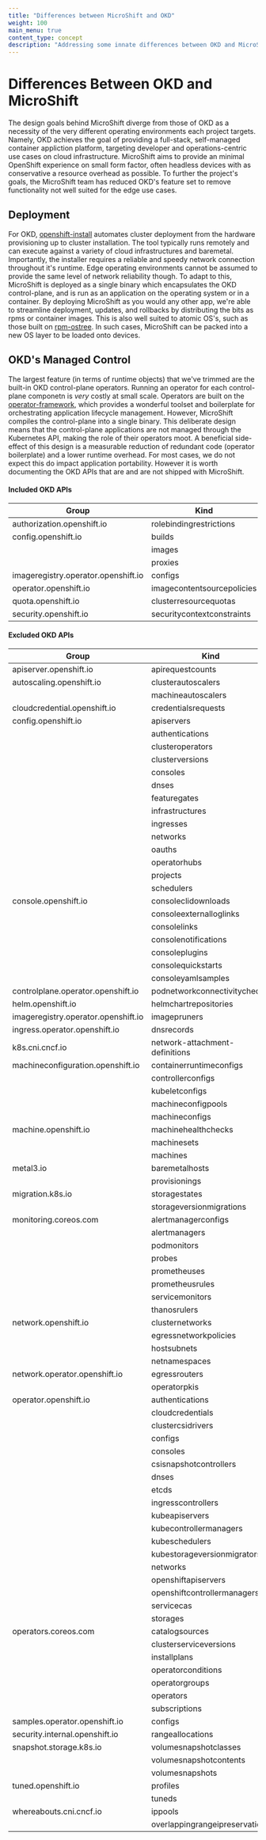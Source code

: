 ```yaml
---
title: "Differences between MicroShift and OKD"
weight: 100
main_menu: true
content_type: concept
description: "Addressing some innate differences between OKD and MicroShift."
---
```

# Differences Between OKD and MicroShift

The design goals behind MicroShift diverge from those of OKD as a necessity of the very different operating environments each project targets.  Namely, OKD achieves the goal of providing a full-stack, self-managed container appliction platform, targeting developer and operations-centric use cases on cloud infrastructure. MicroShift aims to provide an minimal OpenShift experience on small form factor, often headless devices with as conservative a resource overhead as possible. To further the project's goals, the MicroShift team has reduced OKD's feature set to remove functionality not well suited for the edge use cases.

## Deployment

For OKD, [openshift-install](https://github.com/openshift/okd#getting-started) automates cluster deployment from the hardware provisioning up to cluster installation.  The tool typically runs remotely and can execute against a variety of cloud infrastructures and baremetal.  Importantly, the installer requires a reliable and speedy network connection throughout it's runtime.  Edge operating environments cannot be assumed to provide the same level of network reliability though.  To adapt to this, MicroShift is deployed as a single binary which encapsulates the OKD control-plane, and is run as an application on the operating system or in a container.  By deploying MicroShift as you would any other app, we're able to streamline deployment, updates, and rollbacks by distributing the bits as rpms or container images.  This is also well suited to atomic OS's, such as those built on [rpm-ostree](https://coreos.github.io/rpm-ostree/).  In such cases, MicroShift can be packed into a new OS layer to be loaded onto devices.

## OKD's Managed Control

The largest feature (in terms of runtime objects) that we've trimmed are the built-in OKD control-plane operators.  Running an operator for each control-plane componetn is *very* costly at small scale.  Operators are built on the [operator-framework](https://operatorframework.io/), which provides a wonderful toolset and boilerplate for orchestrating application lifecycle management.  However, MicroShift compiles the control-plane into a single binary. This deliberate design means that the control-plane applications are not managed through the Kubernetes API, making the role of their operators moot.  A beneficial side-effect of this design is a measurable reduction of redundant code (operator boilerplate) and a lower runtime overhead.  For most cases, we do not expect this do impact application portability.  However it is worth documenting the OKD APIs that are and are not shipped with MicroShift.

#### Included OKD APIs

| Group                               | Kind                       |
| ----------------------------------- | -------------------------- |
| authorization.openshift.io          | rolebindingrestrictions    |
| config.openshift.io                 | builds                     |
|                                     | images                     |
|                                     | proxies                    |
| imageregistry.operator.openshift.io | configs                    |
| operator.openshift.io               | imagecontentsourcepolicies |
| quota.openshift.io                  | clusterresourcequotas      |
| security.openshift.io               | securitycontextconstraints |

#### Excluded OKD APIs

|Group|Kind|
|---|---|
|apiserver.openshift.io|apirequestcounts|
|autoscaling.openshift.io|clusterautoscalers|
||machineautoscalers|
|cloudcredential.openshift.io|credentialsrequests|
|config.openshift.io|apiservers|
||authentications|
||clusteroperators|
||clusterversions|
||consoles|
||dnses|
||featuregates|
||infrastructures|
||ingresses|
||networks|
||oauths|
||operatorhubs|
||projects|
||schedulers|
|console.openshift.io|consoleclidownloads|
||consoleexternalloglinks|
||consolelinks|
||consolenotifications|
||consoleplugins|
||consolequickstarts|
||consoleyamlsamples|
|controlplane.operator.openshift.io|podnetworkconnectivitychecks|
|helm.openshift.io|helmchartrepositories|
|imageregistry.operator.openshift.io|imagepruners|
|ingress.operator.openshift.io|dnsrecords|
|k8s.cni.cncf.io|network-attachment-definitions|
|machineconfiguration.openshift.io|containerruntimeconfigs|
||controllerconfigs|
||kubeletconfigs|
||machineconfigpools|
||machineconfigs|
|machine.openshift.io|machinehealthchecks|
||machinesets|
||machines|
|metal3.io|baremetalhosts|
||provisionings|
|migration.k8s.io|storagestates|
||storageversionmigrations|
|monitoring.coreos.com|alertmanagerconfigs|
||alertmanagers|
||podmonitors|
||probes|
||prometheuses|
||prometheusrules|
||servicemonitors|
||thanosrulers|
|network.openshift.io|clusternetworks|
||egressnetworkpolicies|
||hostsubnets|
||netnamespaces|
|network.operator.openshift.io|egressrouters|
||operatorpkis|
|operator.openshift.io|authentications|
||cloudcredentials|
||clustercsidrivers|
||configs|
||consoles|
||csisnapshotcontrollers|
||dnses|
||etcds|
||ingresscontrollers|
||kubeapiservers|
||kubecontrollermanagers|
||kubeschedulers|
||kubestorageversionmigrators|
||networks|
||openshiftapiservers|
||openshiftcontrollermanagers|
||servicecas|
||storages|
|operators.coreos.com|catalogsources|
||clusterserviceversions|
||installplans|
||operatorconditions|
||operatorgroups|
||operators|
||subscriptions|
|samples.operator.openshift.io|configs|
|security.internal.openshift.io|rangeallocations|
|snapshot.storage.k8s.io|volumesnapshotclasses|
||volumesnapshotcontents|
||volumesnapshots|
|tuned.openshift.io|profiles|
||tuneds|
|whereabouts.cni.cncf.io|ippools|
||overlappingrangeipreservations|

